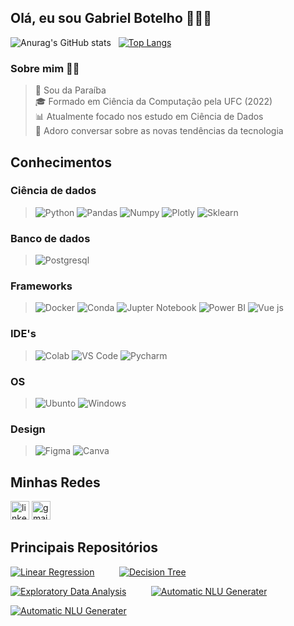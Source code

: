 ## Olá, eu sou Gabriel Botelho 👋:man_technologist: 


![Anurag's GitHub stats](https://github-readme-stats.vercel.app/api?username=gabrielsbotelho&show_icons=true&theme=dark) &nbsp; [![Top Langs](https://github-readme-stats.vercel.app/api/top-langs/?username=gabrielsbotelho&theme=dark)](https://github.com/anuraghazra/github-readme-stats)

### Sobre mim :raising_hand_man:
> :round_pushpin: Sou da Paraíba <br>
> :mortar_board: Formado em Ciência da Computação pela UFC (2022) <br>
> :bar_chart: Atualmente focado nos estudo em Ciência de Dados <br>
> :brain: Adoro conversar sobre as novas tendências da tecnologia 

## Conhecimentos

### Ciência de dados
> ![Python](https://img.shields.io/badge/Python-FFD43B?style=for-the-badge&logo=python&logoColor=blue) ![Pandas](https://img.shields.io/badge/Pandas-2C2D72?style=for-the-badge&logo=pandas&logoColor=white) ![Numpy](https://img.shields.io/badge/Numpy-777BB4?style=for-the-badge&logo=numpy&logoColor=white) ![Plotly](https://img.shields.io/badge/Plotly-239120?style=for-the-badge&logo=plotly&logoColor=white) ![Sklearn](https://img.shields.io/badge/scikit_learn-F7931E?style=for-the-badge&logo=scikit-learn&logoColor=white) ![]()

### Banco de dados
> ![Postgresql](https://img.shields.io/badge/PostgreSQL-316192?style=for-the-badge&logo=postgresql&logoColor=white)

### Frameworks
> ![Docker](https://img.shields.io/badge/Docker-2CA5E0?style=for-the-badge&logo=docker&logoColor=white) ![Conda](https://img.shields.io/badge/conda-342B029.svg?&style=for-the-badge&logo=anaconda&logoColor=white) ![Jupter Notebook](https://img.shields.io/badge/Jupyter-F37626.svg?&style=for-the-badge&logo=Jupyter&logoColor=white) ![Power BI](https://img.shields.io/badge/PowerBI-F2C811?style=for-the-badge&logo=Power%20BI&logoColor=white) ![Vue js](https://img.shields.io/badge/Vue.js-35495E?style=for-the-badge&logo=vuedotjs&logoColor=4FC08D)

### IDE's
> ![Colab](https://img.shields.io/badge/Colab-F9AB00?style=for-the-badge&logo=googlecolab&color=525252) ![VS Code](https://img.shields.io/badge/Visual_Studio_Code-0078D4?style=for-the-badge&logo=visual%20studio%20code&logoColor=white) ![Pycharm](https://img.shields.io/badge/PyCharm-000000.svg?&style=for-the-badge&logo=PyCharm&logoColor=white)

### OS
> ![Ubunto](https://img.shields.io/badge/Ubuntu-E95420?style=for-the-badge&logo=ubuntu&logoColor=white) ![Windows](https://img.shields.io/badge/Windows-0078D6?style=for-the-badge&logo=windows&logoColor=white)

### Design
> ![Figma](https://img.shields.io/badge/Figma-F24E1E?style=for-the-badge&logo=figma&logoColor=white) ![Canva](https://img.shields.io/badge/Canva-%2300C4CC.svg?&style=for-the-badge&logo=Canva&logoColor=white)

## Minhas Redes
[<img src='https://img.shields.io/badge/LinkedIn-0077B5?style=for-the-badge&logo=linkedin&logoColor=white' alt='linkedIn' height=30>](https://www.linkedin.com/in/gabriel-botelhoo/) [<img src='https://img.shields.io/badge/Gmail-D14836?style=for-the-badge&logo=gmail&logoColor=white' alt='gmail' height=30>](mailto:gabrielsbotelho12@gmail.com)


## Principais Repositórios
[![Linear Regression](https://github-readme-stats.vercel.app/api/pin/?username=gabrielsbotelho&repo=Linear-Regression&theme=dark)](https://github.com/GabrielSBotelho/Linear-Regression) &nbsp;&nbsp;&nbsp;&nbsp;&nbsp;&nbsp;&nbsp;&nbsp; [![Decision Tree](https://github-readme-stats.vercel.app/api/pin/?username=gabrielsbotelho&repo=Decision-Tree&theme=dark)](https://github.com/GabrielSBotelho/Decision-Tree)

[![Exploratory Data Analysis](https://github-readme-stats.vercel.app/api/pin/?username=gabrielsbotelho&repo=Apartment-rental-offers-in-Germany&theme=dark)](https://github.com/GabrielSBotelho/Apartment-rental-offers-in-Germany) &nbsp;&nbsp;&nbsp;&nbsp;&nbsp;&nbsp;&nbsp;&nbsp; [![Automatic NLU Generater](https://github-readme-stats.vercel.app/api/pin/?username=gabrielsbotelho&repo=Automatic-NLU-Generator&theme=dark)](https://github.com/GabrielSBotelho/Automatic-NLU-Generator)

[![Automatic NLU Generater](https://github-readme-stats.vercel.app/api/pin/?username=gabrielsbotelho&repo=Mineracao-de-dados&theme=dark)](https://github.com/GabrielSBotelho/Mineracao-de-dados)

<!--
**GabrielSBotelho/gabrielsbotelho** is a ✨ _special_ ✨ repository because its `README.md` (this file) appears on your GitHub profile.

email: https://img.shields.io/badge/Gmail-D14836?style=for-the-badge&logo=gmail&logoColor=white

Here are some ideas to get you started:

- 🔭 I’m currently working on ...
- 🌱 I’m currently learning ...
- 👯 I’m looking to collaborate on ...
- 🤔 I’m looking for help with ...
- 💬 Ask me about ...
- 📫 How to reach me: ...
- 😄 Pronouns: ...
- ⚡ Fun fact: ...
-->

